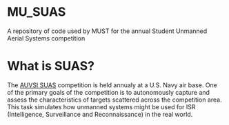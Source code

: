 # MU_SUAS
A repository of code used by MUST for the annual Student Unmanned Aerial Systems competition

# What is SUAS?
The <a href="http://www.auvsi-suas.org">AUVSI SUAS</a> competition is held annualy at a U.S. Navy air base.  One of the primary goals of the competition is to autonomously capture and assess the characteristics of targets scattered across the competition area.  This task simulates how unmanned systems might be used for ISR (Intelligence, Surveillance and Reconnaissance) in the real world.
